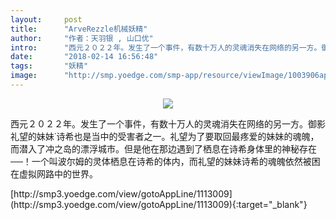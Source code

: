 ```yaml
---
layout:     post
title:      "ArveRezzle机械妖精"
author:     "作者：天羽银 , 山口优"
intro:      "西元２０２２年。发生了一个事件，有数十万人的灵魂消失在网络的另一方。御影礼望的妹妹˙诗希也是当中的受害者之一。礼望为了要取回最疼爱的妹妹的魂魄，而潜入了冲之岛的漂浮城市。但是他在那边遇到了栖息在诗希身体里的神秘存在──！一个叫波尔姆的灵体栖息在诗希的体内，而礼望的妹妹诗希的魂魄依然被困在虚拟网路中的世界。"
date:       "2018-02-14 16:56:48"
tags:       "妖精"
image:      "http://smp.yoedge.com/smp-app/resource/viewImage/1003906appline.png"
---
```

<div style="text-align: center">
<p><img src="http://smp.yoedge.com/smp-app/resource/viewImage/1003906appline.png"/></p>
</div>
<p class="post-meta">
<span>西元２０２２年。发生了一个事件，有数十万人的灵魂消失在网络的另一方。御影礼望的妹妹˙诗希也是当中的受害者之一。礼望为了要取回最疼爱的妹妹的魂魄，而潜入了冲之岛的漂浮城市。但是他在那边遇到了栖息在诗希身体里的神秘存在──！一个叫波尔姆的灵体栖息在诗希的体内，而礼望的妹妹诗希的魂魄依然被困在虚拟网路中的世界。</span>
</p>
[http://smp3.yoedge.com/view/gotoAppLine/1113009](http://smp3.yoedge.com/view/gotoAppLine/1113009){:target="_blank"}


